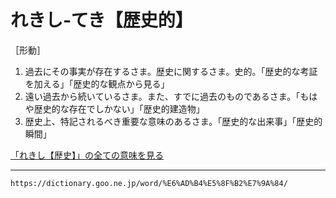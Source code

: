 # れきし‐てき【歴史的】

［形動］
1.  過去にその事実が存在するさま。歴史に関するさま。史的。「歴史的な考証を加える」「歴史的な観点から見る」
2.  遠い過去から続いているさま。また、すでに過去のものであるさま。「もはや歴史的な存在でしかない」「歴史的建造物」
3.  歴史上、特記されるべき重要な意味のあるさま。「歴史的な出来事」「歴史的瞬間」
    

[「れきし【歴史】」の全ての意味を見る](れきし（歴史）)

---
`https://dictionary.goo.ne.jp/word/%E6%AD%B4%E5%8F%B2%E7%9A%84/`